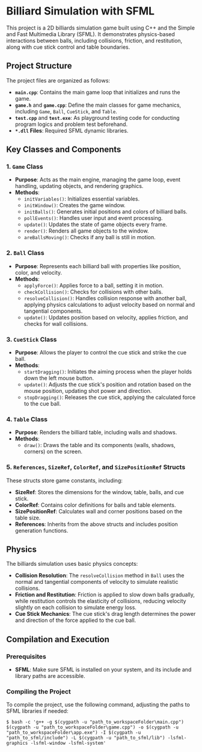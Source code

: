 # Billiard Simulation with SFML

This project is a 2D billiards simulation game built using C++ and the Simple and Fast Multimedia Library (SFML). It demonstrates physics-based interactions between balls, including collisions, friction, and restitution, along with cue stick control and table boundaries.

## Project Structure

The project files are organized as follows:

- **`main.cpp`**: Contains the main game loop that initializes and runs the game.
- **`game.h`** and **`game.cpp`**: Define the main classes for game mechanics, including `Game`, `Ball`, `CueStick`, and `Table`.
- **`test.cpp`** and **`test.exe`**: As playground testing code for conducting program logics and problem test beforehand.
- **`*.dll` Files**: Required SFML dynamic libraries.

## Key Classes and Components

### 1. `Game` Class

- **Purpose**: Acts as the main engine, managing the game loop, event handling, updating objects, and rendering graphics.
- **Methods**:
  - `initVariables()`: Initializes essential variables.
  - `initWindow()`: Creates the game window.
  - `initBalls()`: Generates initial positions and colors of billiard balls.
  - `pollEvents()`: Handles user input and event processing.
  - `update()`: Updates the state of game objects every frame.
  - `render()`: Renders all game objects to the window.
  - `areBallsMoving()`: Checks if any ball is still in motion.

### 2. `Ball` Class

- **Purpose**: Represents each billiard ball with properties like position, color, and velocity.
- **Methods**:
  - `applyForce()`: Applies force to a ball, setting it in motion.
  - `checkCollision()`: Checks for collisions with other balls.
  - `resolveCollision()`: Handles collision response with another ball, applying physics calculations to adjust velocity based on normal and tangential components.
  - `update()`: Updates position based on velocity, applies friction, and checks for wall collisions.

### 3. `CueStick` Class

- **Purpose**: Allows the player to control the cue stick and strike the cue ball.
- **Methods**:
  - `startDragging()`: Initiates the aiming process when the player holds down the left mouse button.
  - `update()`: Adjusts the cue stick's position and rotation based on the mouse position, updating shot power and direction.
  - `stopDragging()`: Releases the cue stick, applying the calculated force to the cue ball.
  
### 4. `Table` Class

- **Purpose**: Renders the billiard table, including walls and shadows.
- **Methods**:
  - `draw()`: Draws the table and its components (walls, shadows, corners) on the screen.

### 5. `References`, `SizeRef`, `ColorRef`, and `SizePositionRef` Structs

These structs store game constants, including:
- **SizeRef**: Stores the dimensions for the window, table, balls, and cue stick.
- **ColorRef**: Contains color definitions for balls and table elements.
- **SizePositionRef**: Calculates wall and corner positions based on the table size.
- **References**: Inherits from the above structs and includes position generation functions.

## Physics

The billiards simulation uses basic physics concepts:
- **Collision Resolution**: The `resolveCollision` method in `Ball` uses the normal and tangential components of velocity to simulate realistic collisions.
- **Friction and Restitution**: Friction is applied to slow down balls gradually, while restitution controls the elasticity of collisions, reducing velocity slightly on each collision to simulate energy loss.
- **Cue Stick Mechanics**: The cue stick's drag length determines the power and direction of the force applied to the cue ball.

## Compilation and Execution

### Prerequisites

- **SFML**: Make sure SFML is installed on your system, and its include and library paths are accessible.

### Compiling the Project

To compile the project, use the following command, adjusting the paths to SFML libraries if needed:

```Git bash
$ bash -c 'g++ -g $(cygpath -u "path_to_workspaceFolder\main.cpp") $(cygpath -u "path_to_workspaceFolder\game.cpp") -o $(cygpath -u "path_to_workspaceFolder\app.exe") -I $(cygpath -u "path_to_sfml/include") -L $(cygpath -u "path_to_sfml/lib") -lsfml-graphics -lsfml-window -lsfml-system'
